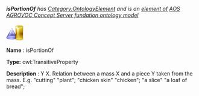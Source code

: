 ___isPortionOf__ 
 has
 [Category:OntologyElement](../../Category/OntologyElement "Category:OntologyElement") 
 and is an
 [element of](../../Property/ElementOf "Property:ElementOf") 
[AOS AGROVOC Concept Server fundation ontology model](../../Submissions/AOS_AGROVOC_Concept_Server_fundation_ontology_model "Submissions:AOS AGROVOC Concept Server fundation ontology model")_




  





[![ObjectProperty](../public/images/thumb/c/c3/ObjectProperty.gif/45px-ObjectProperty.gif)](../../Image/ObjectProperty.gif "ObjectProperty")


__Name__ 
 : isPortionOf
 



__Type:__ 
 owl:TransitiveProperty
 



__Description__ 
 : Y <is portion of> X. Relation between a mass X and a piece Y taken from the mass. E.g. "cutting" <is portion of> "plant"; "chicken skin" <is portion of> "chicken"; "a slice" <is portion of> "a loaf of bread";
